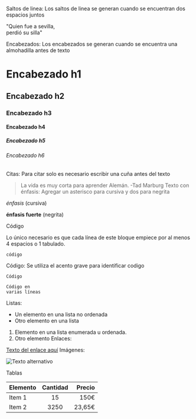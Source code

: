 Saltos de linea: Los saltos de linea se generan cuando se encuentran dos espacios juntos

"Quien fue a sevilla,  
perdió su silla"

Encabezados: Los encabezados se generan cuando se encuentra una almohadilla antes de texto

# Encabezado h1 
## Encabezado h2
### Encabezado h3
#### Encabezado h4
##### Encabezado h5
###### Encabezado h6
Citas: Para citar solo es necesario escribir una cuña antes del texto

> La vida es muy corta para aprender Alemán. -Tad Marburg
Texto con énfasis: Agregar un asterisco para cursiva y dos para negrita

 *énfasis* (cursiva)

 **énfasis fuerte** (negrita)

Código

Lo único necesario es que cada línea de este bloque empiece por al menos 4 espacios o 1 tabulado.

~~~
código
~~~

Código: Se utiliza el acento grave para identificar codigo

 `Código`
 ```
 Código en 
 varias líneas
 ```
Listas:

 * Un elemento en una lista no ordenada
 * Otro elemento en una lista
 1. Elemento en una lista enumerada u ordenada.
 2. Otro elemento
Enlaces:

 [Texto del enlace aquí](URL "Título del enlace")
Imágenes:

![Texto alternativo](URL "Título de la imagen")

Tablas

| Elemento | Cantidad | Precio |
| :------- | :------: | -----: |
| Item 1   | 15       | 150€   |
| Item 2   | 3250     | 23,65€ |